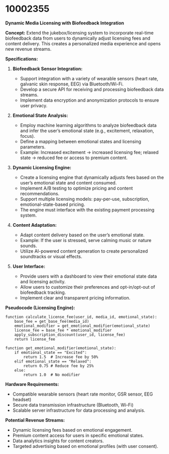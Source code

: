 # 10002355

**Dynamic Media Licensing with Biofeedback Integration**

**Concept:** Extend the jukebox/licensing system to incorporate real-time biofeedback data from users to dynamically adjust licensing fees and content delivery. This creates a personalized media experience and opens new revenue streams.

**Specifications:**

1.  **Biofeedback Sensor Integration:**
    *   Support integration with a variety of wearable sensors (heart rate, galvanic skin response, EEG) via Bluetooth/Wi-Fi.
    *   Develop a secure API for receiving and processing biofeedback data streams.
    *   Implement data encryption and anonymization protocols to ensure user privacy.

2.  **Emotional State Analysis:**
    *   Employ machine learning algorithms to analyze biofeedback data and infer the user’s emotional state (e.g., excitement, relaxation, focus).
    *   Define a mapping between emotional states and licensing parameters.
    *   Example: Increased excitement -> increased licensing fee; relaxed state -> reduced fee or access to premium content.

3.  **Dynamic Licensing Engine:**
    *   Create a licensing engine that dynamically adjusts fees based on the user’s emotional state and content consumed.
    *   Implement A/B testing to optimize pricing and content recommendations.
    *   Support multiple licensing models: pay-per-use, subscription, emotional-state-based pricing.
    *   The engine must interface with the existing payment processing system.

4.  **Content Adaptation:**
    *   Adapt content delivery based on the user’s emotional state.
    *   Example: If the user is stressed, serve calming music or nature sounds.
    *   Utilize AI-powered content generation to create personalized soundtracks or visual effects.

5.  **User Interface:**
    *   Provide users with a dashboard to view their emotional state data and licensing activity.
    *   Allow users to customize their preferences and opt-in/opt-out of biofeedback tracking.
    *   Implement clear and transparent pricing information.

**Pseudocode (Licensing Engine):**

```
function calculate_license_fee(user_id, media_id, emotional_state):
    base_fee = get_base_fee(media_id)
    emotional_modifier = get_emotional_modifier(emotional_state)
    license_fee = base_fee * emotional_modifier
    apply_subscription_discount(user_id, license_fee)
    return license_fee

function get_emotional_modifier(emotional_state):
    if emotional_state == "Excited":
        return 1.5  # Increase fee by 50%
    elif emotional_state == "Relaxed":
        return 0.75 # Reduce fee by 25%
    else:
        return 1.0  # No modifier
```

**Hardware Requirements:**

*   Compatible wearable sensors (heart rate monitor, GSR sensor, EEG headset)
*   Secure data transmission infrastructure (Bluetooth, Wi-Fi)
*   Scalable server infrastructure for data processing and analysis.

**Potential Revenue Streams:**

*   Dynamic licensing fees based on emotional engagement.
*   Premium content access for users in specific emotional states.
*   Data analytics insights for content creators.
*   Targeted advertising based on emotional profiles (with user consent).